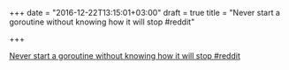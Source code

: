 +++
date = "2016-12-22T13:15:01+03:00"
draft = true
title = "Never start a goroutine without knowing how it will stop  #reddit"

+++

<p><a href="https://t.co/bW5YUH0rcm">Never start a goroutine without knowing how it will stop  #reddit</a></p>
